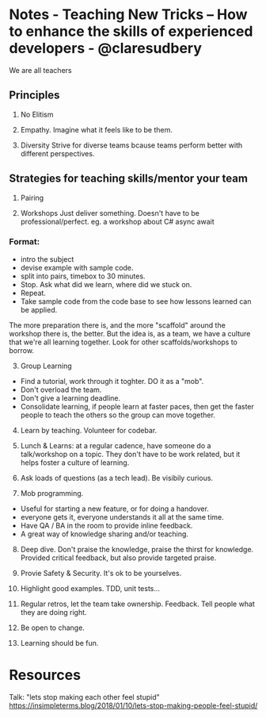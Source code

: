 # Notes - Teaching New Tricks – How to enhance the skills of experienced developers - @claresudbery

We are all teachers

## Principles
1. No Elitism

2. Empathy. Imagine what it feels like to be them.

3. Diversity
Strive for diverse teams bcause teams perform better with different perspectives.

## Strategies for teaching skills/mentor your team

1. Pairing

2. Workshops
Just deliver something. Doesn't have to be professional/perfect. eg. a workshop about C# async await

### Format:
- intro the subject
- devise example with sample code.
- split into pairs, timebox to 30 minutes.
- Stop. Ask what did we learn, where did we stuck on. 
- Repeat.
- Take sample code from the code base to see how lessons learned can be applied.

The more preparation there is, and the more "scaffold" around the workshop there is, the better. But the idea is, as a team, we have a culture that we're all learning together. Look for other scaffolds/workshops to borrow.

3. Group Learning

- Find a tutorial, work through it toghter. DO it as a "mob".
- Don't overload the team.
- Don't give a learning deadline. 
- Consolidate learning, if people learn at faster paces, then get the faster people to teach the others so the group can move together. 

4. Learn by teaching. Volunteer for codebar.

5. Lunch & Learns: at a regular cadence, have someone do a talk/workshop on a topic. They don't have to be work related, but it helps foster a culture of learning.

6. Ask loads of questions (as a tech lead). Be visibily curious.

7. Mob programming.
- Useful for starting a new feature, or for doing a handover. 
- everyone gets it, everyone understands it all at the same time.
- Have QA / BA in the room to provide inline feedback.
- A great way of knowledge sharing and/or teaching.

8. Deep dive. Don't praise the knowledge, praise the thirst for knowledge. Provided critical feedback, but also provide targeted praise.

9. Provie Safety & Security. It's ok to be yourselves.

10. Highlight good examples. TDD, unit tests...

11. Regular retros, let the team take ownership. Feedback.
Tell people what they are doing right.

12. Be open to change.

13. Learning should be fun.

# Resources
Talk: "lets stop making each other feel stupid" https://insimpleterms.blog/2018/01/10/lets-stop-making-people-feel-stupid/
